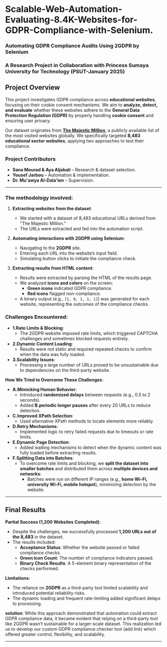 # Scalable-Web-Automation-Evaluating-8.4K-Websites-for-GDPR-Compliance-with-Selenium.
### **Automating GDPR Compliance Audits Using 2GDPR by Selenium**
### **A Research Project in Collaboration with Princess Sumaya University for Technology (PSUT-January 2025)**  

## **Project Overview**  
This project investigates GDPR compliance across **educational websites**, focusing on their cookie consent mechanisms. We aim to **analyze, detect, and evaluate** whether these websites adhere to the **General Data Protection Regulation (GDPR)** by properly handling **cookie consent** and ensuring user privacy.

Our dataset originates from [**The Majestic Million**](https://majestic.com/reports/majestic-million?domain=&majesticMillionType=2&tld=paris&oq=&canUseDefault=), a publicly available list of the most visited websites globally. We specifically targeted **8,483 educational sector websites**, applying two approaches to test their compliance.


### **Project Contributors**  
- **Sana Mourad & Aya Aljabali** – Research & dataset selection.
- **Yousef Jarbou** – Automation & implementation.
- **Dr. Mu'awya Al-Dala'ien** – Supervision.

---
### **The methodology involved:**

1. **Extracting websites from the dataset**:
   - We started with a dataset of 8,483 educational URLs derived from "The Majestic Million."
   - The URLs were extracted and fed into the automation script.

2. **Automating interactions with 2GDPR using Selenium**:
   - Navigating to the **2GDPR** site.
   - Entering each URL into the website’s input field.
   - Simulating button clicks to initiate the compliance check.

3. **Extracting results from HTML content**:
   - Results were extracted by parsing the HTML of the results page.
   - We analyzed **icons and colors** on the screen:
     - **Green icons** indicated GDPR compliance.
     - **Red icons** flagged non-compliance.
   - A binary output (e.g., `[1, 0, 1, 1, 1]`) was generated for each website, representing the outcomes of the compliance checks.

### **Challenges Encountered**:
   - **1.Rate Limits & Blocking**:
     - The 2GDPR website imposed rate limits, which triggered CAPTCHA challenges and sometimes blocked requests entirely.
   - **2.Dynamic Content Loading**:
     - Results were not static and required repeated checks to confirm when the data was fully loaded.
   - **3.Scalability Issues**:
     - Processing a large number of URLs proved to be unsustainable due to dependencies on the third-party website.

**How We Tried to Overcome These Challenges**:
   - **A.Mimicking Human Behavior**:
     - Introduced **randomized delays** between requests (e.g., 0.5 to 2 seconds).
     - Added **B.periodic longer pauses** after every 20 URLs to reduce detection.
   - **C.Improved XPath Selection**:
     - Used alternative XPath methods to locate elements more reliably.
   - **D.Retry Mechanisms**:
     - Implemented logic to retry failed requests due to timeouts or rate limits.
   - **E.Dynamic Page Detection**:
     - Added waiting mechanisms to detect when the dynamic content was fully loaded before extracting results.
   - **F.Splitting Data into Batches**:
     - To overcome rate limits and blocking, we **split the dataset into smaller batches** and distributed them across **multiple devices and networks**:
       - Batches were run on different IP ranges (e.g., **home Wi-Fi, university Wi-Fi, mobile hotspot**), minimizing detection by the website.
---

## **Final Results**
**Partial Success (1,200 Websites Completed)**:
   - Despite the challenges, we successfully processed **1,200 URLs out of the 8,483** in the dataset.
   - The results included:
     - **Acceptance Status**: Whether the website passed or failed compliance checks.
     - **Green Icon Count**: The number of compliance indicators passed.
     - **Binary Check Results**: A 5-element binary representation of the checks performed.

**Limitations**:
   - The reliance on **2GDPR** as a third-party tool limited scalability and introduced potential reliability risks.
   - The dynamic loading and frequent rate-limiting added significant delays to processing.

**solution**:
While this approach demonstrated that automation could extract GDPR compliance data, it became evident that relying on a third-party tool like 2GDPR wasn’t sustainable for a larger-scale dataset. This realization led us to develop our custom GDPR compliance checker tool (add link) which offered greater control, flexibility, and scalability.

---

